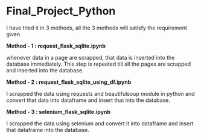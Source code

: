 # Final_Project_Python

I have tried it in 3 methods, all the 3 methods will satisfy the requirement given.

**Method - 1 : request_flask_sqlite.ipynb**

whenever data in a page are scrapped, that data is inserted into the database immediately. 
This step is repeated till all the pages are scrapped and inserted into the database.

**Method - 2 : request_flask_sqlite_using_df.ipynb**

I scrapped the data using requests and beautifulsoup module in python and convert that data into dataframe and insert that into the database.

**Method - 3 : selenium_flask_sqlite.ipynb**

I scrapped the data using selenium and convert it into dataframe and insert that dataframe into the database.

